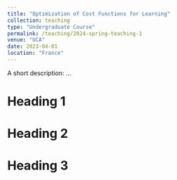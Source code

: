 ```yaml
---
title: "Optimization of Cost Functions for Learning"
collection: teaching
type: "Undergraduate Course"
permalink: /teaching/2024-spring-teaching-1
venue: "UCA"
date: 2023-04-01
location: "France"
---
```


A short description: ...  

Heading 1
======

Heading 2
======

Heading 3
======
